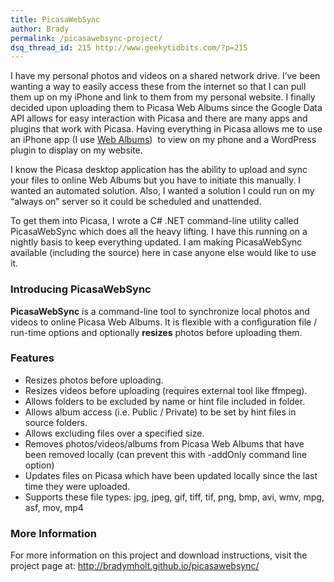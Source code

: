 ```yaml
---
title: PicasaWebSync
author: Brady
permalink: /picasawebsync-project/
dsq_thread_id: 215 http://www.geekytidbits.com/?p=215
---
```

I have my personal photos and videos on a shared network drive. I&#8217;ve been wanting a way to easily access these from the internet so that I can pull them up on my iPhone and link to them from my personal website. I finally decided upon uploading them to Picasa Web Albums since the Google Data API allows for easy interaction with Picasa and there are many apps and plugins that work with Picasa. Having everything in Picasa allows me to use an iPhone app (I use <a href="http://itunes.apple.com/us/app/web-albums-a-picasa-photo/id344997890?mt=8" target="_blank">Web Albums</a>)  to view on my phone and a WordPress plugin to display on my website.

I know the Picasa desktop application has the ability to upload and sync your files to online Web Albums but you have to initiate this manually. I wanted an automated solution. Also, I wanted a solution I could run on my &#8220;always on&#8221; server so it could be scheduled and unattended.

To get them into Picasa, I wrote a C# .NET command-line utility called PicasaWebSync which does all the heavy lifting. I have this running on a nightly basis to keep everything updated. I am making PicasaWebSync available (including the source) here in case anyone else would like to use it.

### Introducing PicasaWebSync

**PicasaWebSync** is a command-line tool to synchronize local photos and videos to online Picasa Web Albums. It is flexible with a configuration file / run-time options and optionally **resizes** photos before uploading them.

### **Features**

  * Resizes photos before uploading.
  * Resizes videos before uploading (requires external tool like ffmpeg).
  * Allows folders to be excluded by name or hint file included in folder.
  * Allows album access (i.e. Public / Private) to be set by hint files in source folders.
  * Allows excluding files over a specified size.
  * Removes photos/videos/albums from Picasa Web Albums that have been removed locally (can prevent this with -addOnly command line option)
  * Updates files on Picasa which have been updated locally since the last time they were uploaded.
  * Supports these file types: jpg, jpeg, gif, tiff, tif, png, bmp, avi, wmv, mpg, asf, mov, mp4

### More Information

For more information on this project and download instructions, visit the project page at: <a href="http://bradymholt.github.io/picasawebsync/" target="_blank">http://bradymholt.github.io/picasawebsync/</a>

&nbsp;

&nbsp;
